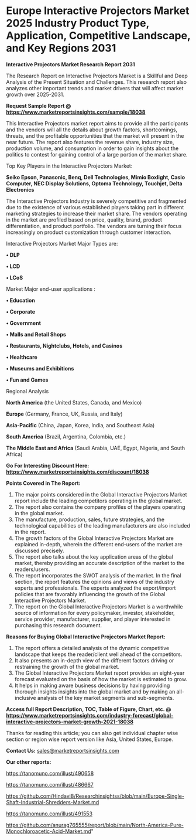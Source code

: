  # Europe Interactive Projectors Market 2025 Industry Product Type, Application, Competitive Landscape, and Key Regions 2031

<strong>Interactive Projectors Market Research Report 2031</strong>

The Research Report on Interactive Projectors Market is a Skillful and Deep Analysis of the Present Situation and Challenges. This research report also analyzes other important trends and market drivers that will affect market growth over 2025-2031.

<strong>Request Sample Report @ <a href=https://www.marketreportsinsights.com/sample/18038>https://www.marketreportsinsights.com/sample/18038</a></strong>

This Interactive Projectors market report aims to provide all the participants and the vendors will all the details about growth factors, shortcomings, threats, and the profitable opportunities that the market will present in the near future. The report also features the revenue share, industry size, production volume, and consumption in order to gain insights about the politics to contest for gaining control of a large portion of the market share.

Top Key Players in the Interactive Projectors Market:

<strong>Seiko Epson, Panasonic, Benq, Dell Technologies, Mimio Boxlight, Casio Computer, NEC Display Solutions, Optoma Technology, Touchjet, Delta Electronics</strong>

The Interactive Projectors Industry is severely competitive and fragmented due to the existence of various established players taking part in different marketing strategies to increase their market share. The vendors operating in the market are profiled based on price, quality, brand, product differentiation, and product portfolio. The vendors are turning their focus increasingly on product customization through customer interaction.

Interactive Projectors Market Major Types are:

<strong>• DLP

• LCD

• LCoS</strong>

Market Major end-user applications :

<strong>• Education 

• Corporate 

• Government 

• Malls and Retail Shops 

• Restaurants, Nightclubs, Hotels, and Casinos 

• Healthcare 

• Museums and Exhibitions 

• Fun and Games</strong>

Regional Analysis

</u><strong><b>North America</b></strong> (the United States, Canada, and Mexico)

<strong><b>Europe </b></strong>(Germany, France, UK, Russia, and Italy)

<strong><b>Asia-Pacific</b></strong> (China, Japan, Korea, India, and Southeast Asia)

<strong><b>South America</b></strong> (Brazil, Argentina, Colombia, etc.)

<strong><b>The Middle East and Africa</b></strong> (Saudi Arabia, UAE, Egypt, Nigeria, and South Africa)

<strong>Go For Interesting Discount Here: <a href=https://www.marketreportsinsights.com/discount/18038>https://www.marketreportsinsights.com/discount/18038</a></strong>

<strong>Points Covered in The Report:</strong>
<ol>
  <li>The major points considered in the Global Interactive Projectors Market report include the leading competitors operating in the global market.</li>
  <li>The report also contains the company profiles of the players operating in the global market.</li>
  <li>The manufacture, production, sales, future strategies, and the technological capabilities of the leading manufacturers are also included in the report.</li>
  <li>The growth factors of the Global Interactive Projectors Market are explained in-depth, wherein the different end-users of the market are discussed precisely.</li>
  <li>The report also talks about the key application areas of the global market, thereby providing an accurate description of the market to the readers/users.</li>
  <li>The report incorporates the SWOT analysis of the market. In the final section, the report features the opinions and views of the industry experts and professionals. The experts analyzed the export/import policies that are favorably influencing the growth of the Global Interactive Projectors Market.</li>
  <li>The report on the Global Interactive Projectors Market is a worthwhile source of information for every policymaker, investor, stakeholder, service provider, manufacturer, supplier, and player interested in purchasing this research document.</li>
</ol>
<strong>Reasons for Buying Global Interactive Projectors Market Report:</strong>

<ol>
  <li>The report offers a detailed analysis of the dynamic competitive landscape that keeps the reader/client well ahead of the competitors.</li>
  <li>It also presents an in-depth view of the different factors driving or restraining the growth of the global market.</li>
  <li>The Global Interactive Projectors Market report provides an eight-year forecast evaluated on the basis of how the market is estimated to grow.</li>
  <li>It helps in making aware business decisions by having providing thorough insights insights into the global market and by making an all-inclusive analysis of the key market segments and sub-segments.</li>
</ol>
<strong>Access full Report Description, TOC, Table of Figure, Chart, etc. @ <a href=https://www.marketreportsinsights.com/industry-forecast/global-interactive-projectors-market-growth-2021-18038>https://www.marketreportsinsights.com/industry-forecast/global-interactive-projectors-market-growth-2021-18038</a></strong>


Thanks for reading this article; you can also get individual chapter wise section or region wise report version like Asia, United States, Europe.

<strong>Contact Us:</strong>
sales@marketreportsinsights.com

<strong>Our other reports:</strong>

<a href=https://tanomuno.com/illust/490658>https://tanomuno.com/illust/490658</a>

<a href=https://tanomuno.com/illust/486667>https://tanomuno.com/illust/486667</a>

<a href=https://github.com/Hindavi8/Researchinsightss/blob/main/Europe-Single-Shaft-Industrial-Shredders-Market.md>https://github.com/Hindavi8/Researchinsightss/blob/main/Europe-Single-Shaft-Industrial-Shredders-Market.md</a>

<a href=https://tanomuno.com/illust/491553>https://tanomuno.com/illust/491553</a>

<a href=https://github.com/anurag765555/report/blob/main/North-America-Pure-Monochloroacetic-Acid-Market.md>https://github.com/anurag765555/report/blob/main/North-America-Pure-Monochloroacetic-Acid-Market.md</a>"

